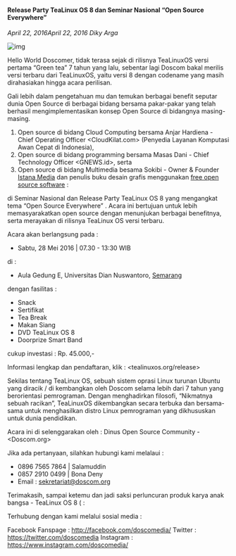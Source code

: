 #### Release Party TeaLinux OS 8 dan Seminar Nasional “Open Source Everywhere”
_April 22, 2016April 22, 2016 Diky Arga_

<div class="row">
	<div class="col-sm-3"></div>
	<div class="col-sm-6">
		<div class="img-thumbnail">
			<img class="img-fluid" src="./posts/2016-04-22-release-party-tealinux-os-8-dan-seminar-nasional-open-source-everywhere/poster-release-party-v-3.png" alt="img">
		</div>
	</div>
	<div class="col-sm-3"></div>
</div>

Hello World Doscomer, tidak terasa sejak di rilisnya TeaLinuxOS versi pertama “Green tea” 7 tahun yang lalu, sebentar lagi Doscom bakal merilis versi terbaru dari TeaLinuxOS, yaitu versi 8 dengan codename yang masih dirahasiakan hingga acara perilisan.

Gali lebih dalam pengetahuan mu dan temukan berbagai benefit seputar dunia Open Source di berbagai bidang bersama pakar-pakar yang telah berhasil mengimplementasikan konsep Open Source di bidangnya masing-masing.

1. Open source di bidang Cloud Computing bersama Anjar Hardiena - Chief Operating Officer <CloudKilat.com> (Penyedia Layanan Komputasi Awan Cepat di Indonesia),
2. Open source di bidang programming bersama Masas Dani - Chief Technology Officer <GNEWS.id>, serta
3. Open source di bidang Multimedia besama Sokibi - Owner & Founder [Istana Media](http://imgos-belajarlinux.blogspot.co.id/) dan penulis buku desain grafis menggunakan [free open source software](http://en.wikipedia.org/wiki/Free_and_open_source_software) :

di Seminar Nasional dan Release Party TeaLinux OS 8 yang mengangkat tema “Open Source Everywhere” . Acara ini bertujuan untuk lebih memasyarakatkan open source dengan menunjukan berbagai benefitnya, serta merayakan di rilisnya TeaLinux OS versi terbaru.

Acara akan berlangsung pada :

- Sabtu, 28 Mei 2016 | 07.30 - 13:30 WIB

di :

- Aula Gedung E, Universitas Dian Nuswantoro, [Semarang](http://maps.google.com/maps?ll=-6.96666666667,110.416666667&spn=0.1,0.1&q=-6.96666666667,110.416666667%20(Semarang)&t=h)

dengan fasilitas :

- Snack
- Sertifikat
- Tea Break
- Makan Siang
- DVD TeaLinux OS 8
- Doorprize Smart Band

cukup investasi :
Rp. 45.000,-

Informasi lengkap dan pendaftaran, klik : <tealinuxos.org/release>

Sekilas tentang TeaLinux OS, sebuah sistem oprasi Linux turunan Ubuntu yang diracik / di kembangkan oleh Doscom selama lebih dari 7 tahun yang berorientasi pemrograman. Dengan menghadirkan filosofi, “Nikmatnya sebuah racikan”, TeaLinuxOS dikembangkan secara terbuka dan bersama-sama untuk menghasilkan distro Linux pemrograman yang dikhususkan untuk dunia pendidikan.

Acara ini di selenggarakan oleh : Dinus Open Source Community - <Doscom.org>

Jika ada pertanyaan, silahkan hubungi kami melalaui :
- 0896 7565 7864 | Salamuddin
- 0857 2910 0499 | Bona Deny
- Email : <sekretariat@doscom.org>

Terimakasih, sampai ketemu dan jadi saksi perluncuran produk karya anak bangsa - TeaLinux OS 8 ( :

Terhubung dengan kami melalui sosial media :

Facebook Fanspage : <http://facebook.com/doscomedia/>
Twitter : <https://twitter.com/doscomedia>
Instagram : <https://www.instagram.com/doscomedia/>